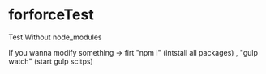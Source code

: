 # forforceTest
Test
Without node_modules

If you wanna modify  something -> firt  "npm i" (intstall all packages) , "gulp watch" (start gulp scitps)
